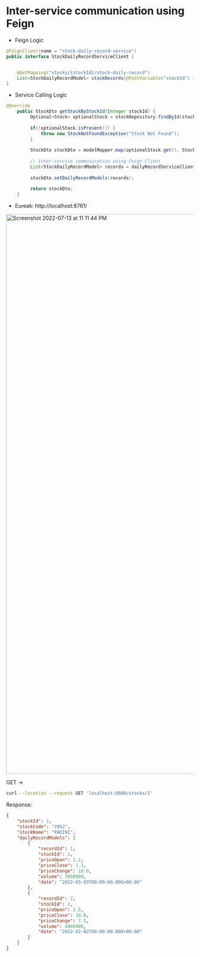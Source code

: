 # Inter-service communication using Feign

- Feign Logic

```java
@FeignClient(name = "stock-daily-record-service")
public interface StockDailyRecordServiceClient {


	@GetMapping("stocks/{stockId}/stock-daily-record")
	List<StockDailyRecordModel> stockRecords(@PathVariable("stockId") Integer stockId);
}
```

- Service Calling Logic

```java
@Override
	public StockDto getStockByStockId(Integer stockId) {
		 Optional<Stock> optionalStock = stockRepository.findById(stockId);
		 
		 if(!optionalStock.isPresent()) {
			 throw new StockNotFoundException("Stock Not Found");
		 }
		 
		 StockDto stockDto = modelMapper.map(optionalStock.get(), StockDto.class);
		 
		 // Inter-service communication using Feign Client
		 List<StockDailyRecordModel> records = dailyRecordServiceClient.stockRecords(stockId);
		 
		 stockDto.setDailyRecordModels(records);
		 
		 return stockDto;
	}
```


- Eureak: http://localhost:8761/

<img width="1504" alt="Screenshot 2022-07-13 at 11 11 44 PM" src="https://user-images.githubusercontent.com/54174687/178797226-03c769ed-f797-4396-9321-c9a792cf9bdb.png">


GET -> 

```sh
curl --location --request GET 'localhost:8080/stocks/1'
```

Response:

```json
{
    "stockId": 1,
    "stockCode": "7052",
    "stockName": "PADINI",
    "dailyRecordModels": [
        {
            "recordId": 1,
            "stockId": 1,
            "priceOpen": 1.2,
            "priceClose": 1.1,
            "priceChange": 10.0,
            "volume": 3000000,
            "date": "2022-03-03T00:00:00.000+00:00"
        },
        {
            "recordId": 2,
            "stockId": 1,
            "priceOpen": 2.5,
            "priceClose": 10.0,
            "priceChange": 7.5,
            "volume": 4000000,
            "date": "2022-02-02T00:00:00.000+00:00"
        }
    ]
}
```
